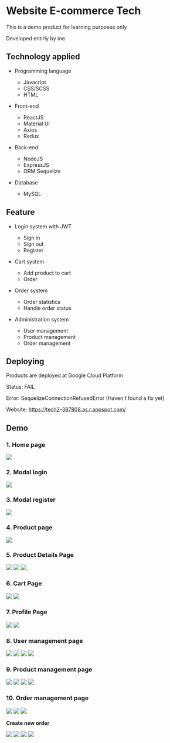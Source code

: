 # Website E-commerce Tech

This is a demo product for learning purposes only

Developed entirly by me

## Technology applied

  - Programming language
    - Javacript
    - CSS/SCSS
    - HTML

  - Front-end
    - ReactJS
    - Material UI
    - Axios
    - Redux

  - Back-end
    - NodeJS
    - ExpressJS
    - ORM Sequelize

  - Database
    - MySQL

## Feature

  - Login system with JWT
    - Sign in
    - Sign out
    - Register

  - Cart system
    - Add product to cart
    - Order

  - Order system
    - Order statistics
    - Handle order status

   - Administration system
     - User management
     - Product management
     - Order management

## Deploying

Products are deployed at Google Cloud Platform

Status: FAIL

Error: SequelizeConnectionRefusedError (Haven't found a fix yet)

Website: https://tech2-387808.as.r.appspot.com/

## Demo

### 1. Home page

<img src="https://github.com/HaVanDuoc/Ecommerce-Website---Tech/blob/main/preview/home.png">

### 2. Modal login

<img src="https://github.com/HaVanDuoc/Ecommerce-Website---Tech/blob/main/preview/modal%20dang%20nhap.png">

### 3. Modal register

<img src="https://github.com/HaVanDuoc/Ecommerce-Website---Tech/blob/main/preview/modal%20dang%20ky.png">

### 4. Product page

<img src="https://github.com/HaVanDuoc/Ecommerce-Website---Tech/blob/main/preview/dien%20thoai.png">

### 5. Product Details Page

<img src="https://github.com/HaVanDuoc/Ecommerce-Website---Tech/blob/main/preview/trang%20chi%20tiet%20s%E1%BA%A3n%20pham%20laptop.png">

<img src="https://github.com/HaVanDuoc/Ecommerce-Website---Tech/blob/main/preview/trang%20chi%20tiet%20s%E1%BA%A3n%20pham%20dat%20hang.png">

<img src="https://github.com/HaVanDuoc/Ecommerce-Website---Tech/blob/main/preview/trang%20chi%20tiet%20s%E1%BA%A3n%20pham%20da%20them%20v%C3%A0o%20gio%20hang.png">

### 6. Cart Page

<img src="https://github.com/HaVanDuoc/Ecommerce-Website---Tech/blob/main/preview/trang%20gio%20hang.png">

<img src="https://github.com/HaVanDuoc/Ecommerce-Website---Tech/blob/main/preview/gio%20hang%20trong.png">

### 7. Profile Page

<img src="https://github.com/HaVanDuoc/Ecommerce-Website---Tech/blob/main/preview/screencapture-localhost-9000-profile-2023-04-16-15_12_13.png">

<img src="https://github.com/HaVanDuoc/Ecommerce-Website---Tech/blob/main/preview/screencapture-localhost-9000-profile-edit-2023-04-15-23_02_31.png">

### 8. User management page

<img src="https://github.com/HaVanDuoc/Ecommerce-Website---Tech/blob/main/preview/quan%20ly%20user.png">

<img src="https://github.com/HaVanDuoc/Ecommerce-Website---Tech/blob/main/preview/creaate%20new%20user.png">

<img src="https://github.com/HaVanDuoc/Ecommerce-Website---Tech/blob/main/preview/update%20user.png">

<img src="https://github.com/HaVanDuoc/Ecommerce-Website---Tech/blob/main/preview/cap%20nhat%20anh%20dai%20dien.png">

### 9. Product management page

<img src="https://github.com/HaVanDuoc/Ecommerce-Website---Tech/blob/main/preview/quan%20ly%20product.png">

<img src="https://github.com/HaVanDuoc/Ecommerce-Website---Tech/blob/main/preview/add%20product.png">

<img src="https://github.com/HaVanDuoc/Ecommerce-Website---Tech/blob/main/preview/update%20thong%20tin.png">

<img src="https://github.com/HaVanDuoc/Ecommerce-Website---Tech/blob/main/preview/upload%20hinh%20anh.png">

### 10. Order management page
          
<img src="https://github.com/HaVanDuoc/Ecommerce-Website---Tech/blob/main/preview/quan%20ly%20don%20hang.png">

<img src="https://github.com/HaVanDuoc/Ecommerce-Website---Tech/blob/main/preview/chi%20tiet%20hoa%20don.png">

<img src="https://github.com/HaVanDuoc/Ecommerce-Website---Tech/blob/main/preview/Them%20san%20pham%20vao%20hoa%20don.png">

**Create new order**

<img src="https://github.com/HaVanDuoc/Ecommerce-Website---Tech/blob/main/preview/tim%20kiem%20khach%20hang%20tao%20hoa%20don.png">

<img src="https://github.com/HaVanDuoc/Ecommerce-Website---Tech/blob/main/preview/chon%20khach%20hang.png">

<img src="https://github.com/HaVanDuoc/Ecommerce-Website---Tech/blob/main/preview/don%20hang%20chua%20chon%20san%20pham.png">

<img src="https://github.com/HaVanDuoc/Ecommerce-Website---Tech/blob/main/preview/chon%20san%20pham.png">














